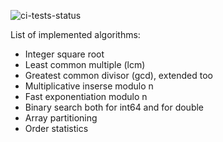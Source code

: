 ![ci-tests-status](https://github.com/NolanRus/liba/actions/workflows/main.yml/badge.svg)

List of implemented algorithms:

* Integer square root
* Least common multiple (lcm)
* Greatest common divisor (gcd), extended too 
* Multiplicative inserse modulo n
* Fast exponentiation modulo n
* Binary search both for int64 and for double
* Array partitioning
* Order statistics
